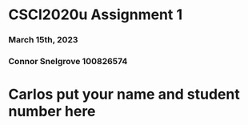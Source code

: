 # CSCI2020u Assignment 1
### March 15th, 2023
### Connor Snelgrove 100826574
# Carlos put your name and student number here


